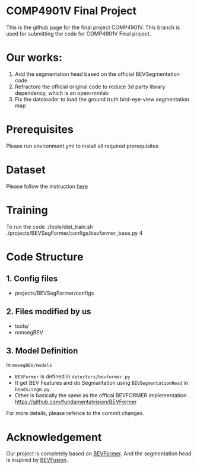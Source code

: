 # COMP4901V Final Project
This is the github page for the final project COMP4901V.
This branch is used for submitting the code for COMP4901V Final project.

# Our works:
 1. Add the segmentation head based on the official BEVSegmentation code 
 2. Refractore the official original code to reduce 3d party library dependency, which is an open-mmlab
 3. Fix the dataloader to load the ground truth bird-eye-view segmentation map

# Prerequisites
Please run environment.yml to install all required prerequisites

# Dataset
Please follow the instruction [here](https://github.com/fundamentalvision/BEVFormer/blob/master/docs/prepare_dataset.md)

# Training
To run the code
./tools/dist_train.sh ./projects/BEVSegFormer/configs/bevformer_base.py 4

# Code Structure
## 1. Config files
- projects/BEVSegFormer/configs

## 2. Files modified by us
- tools/
- mmsegBEV

## 3. Model Definition
In `mmsegBEV/models`
- `BEVFormer` is defined in `detectors/bevformer.py`
- It get BEV Features and do Segmantation using `BEVSegmentationHead` in `heads/segm.py`
- Other is basically the same as the offical BEVFORMER implementation https://github.com/fundamentalvision/BEVFormer

For more details, please refence to the commit changes.

# Acknowledgement
Our project is completely based on [BEVFormer](https://github.com/fundamentalvision/BEVFormer). 
And the segmentation head is inspired by [BEVFusion](https://github.com/mit-han-lab/bevfusion).
